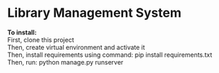 # Library Management System

<strong>To install:</strong> <br>
First, clone this project<br>
Then, create virtual environment and activate it<br>
Then, install requirements using command: pip install requirements.txt <br>
Then, run: python manage.py runserver 

